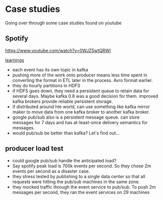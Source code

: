 # Case studies
Going over through some case studies found on youtube

## Spotify

https://www.youtube.com/watch?v=0WJZ5wtQRWI

[learnings](https://youtu.be/0WJZ5wtQRWI?t=1139)
- each event has its own topic in kafka
- pushing more of the work onto producer means less time spent in converting the format in ETL later in the process. Avro format earlier.
- they do hourly partitions in HDFS
- if HDFS goes down, they need a persistent queue to retain data for several days. Maybe kafka 0.8 was a good decision for them. improved kafka brokers provide reliable persistent storage.
- if distributed around hte world, can use something like kafka mirror maker to move data from one kafka broker to another kafka broker.
- google pub/sub also is a persistent message queue. can store messages for 7 days and has at-least-once delivery semantics for messages.
- would pub/sub be better than kafka? Let's find out...


## producer load test

- could google pub/sub handle the anticipated load?
- Say spotify peak load is 700k events per second. So they chose 2m events per second as a disaster case.
- they stress tested by publishing to a single data center so that all requests were hitting the pub/sub machines in the same zone.
- they mocked traffic through the event service to pub/sub. To push 2m messages per second, they ran the event services on 29 machines
